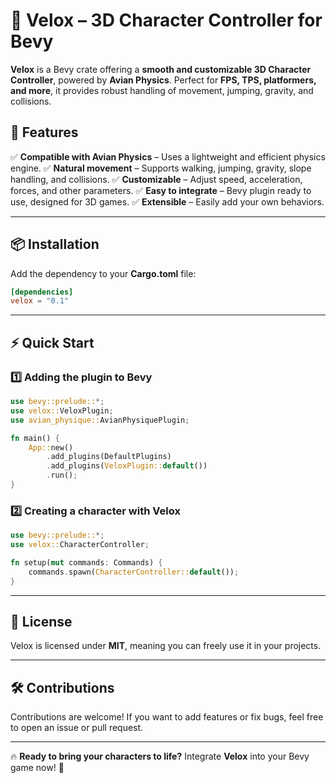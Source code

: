 # 🚀 Velox – 3D Character Controller for Bevy

**Velox** is a Bevy crate offering a **smooth and customizable 3D Character Controller**, powered by **Avian Physics**. Perfect for **FPS, TPS, platformers, and more**, it provides robust handling of movement, jumping, gravity, and collisions.

## 🌟 Features
✅ **Compatible with Avian Physics** – Uses a lightweight and efficient physics engine.
✅ **Natural movement** – Supports walking, jumping, gravity, slope handling, and collisions.
✅ **Customizable** – Adjust speed, acceleration, forces, and other parameters.
✅ **Easy to integrate** – Bevy plugin ready to use, designed for 3D games.
✅ **Extensible** – Easily add your own behaviors.

---

## 📦 Installation
Add the dependency to your **Cargo.toml** file:
```toml
[dependencies]
velox = "0.1"
```

---

## ⚡ Quick Start
### 1️⃣ **Adding the plugin to Bevy**
```rust
use bevy::prelude::*;
use velox::VeloxPlugin;
use avian_physique::AvianPhysiquePlugin;

fn main() {
    App::new()
        .add_plugins(DefaultPlugins)
        .add_plugins(VeloxPlugin::default())
        .run();
}
```

### 2️⃣ **Creating a character with Velox**
```rust
use bevy::prelude::*;
use velox::CharacterController;

fn setup(mut commands: Commands) {
    commands.spawn(CharacterController::default());
}
```

---

## 📜 License
Velox is licensed under **MIT**, meaning you can freely use it in your projects.

---

## 🛠️ Contributions
Contributions are welcome! If you want to add features or fix bugs, feel free to open an issue or pull request.

---

🔥 **Ready to bring your characters to life?** Integrate **Velox** into your Bevy game now! 🚀
